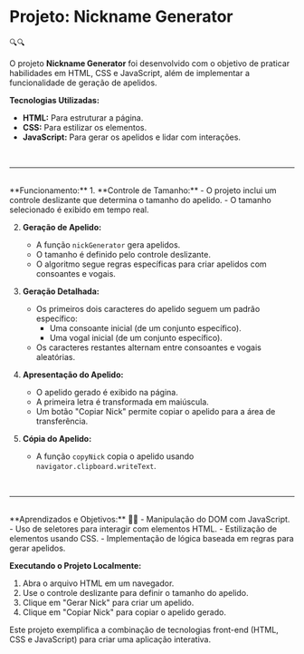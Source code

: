 <h1>Projeto: Nickname Generator</h1> 🔍🔍

O projeto **Nickname Generator** foi desenvolvido com o objetivo de praticar habilidades em HTML, CSS e JavaScript, além de implementar a funcionalidade de geração de apelidos.

**Tecnologias Utilizadas:**
- **HTML:** Para estruturar a página.
- **CSS:** Para estilizar os elementos.
- **JavaScript:** Para gerar os apelidos e lidar com interações.
<br>
<hr>
<br>
**Funcionamento:**
1. **Controle de Tamanho:**
   - O projeto inclui um controle deslizante que determina o tamanho do apelido.
   - O tamanho selecionado é exibido em tempo real.

2. **Geração de Apelido:**
   - A função `nickGenerator` gera apelidos.
   - O tamanho é definido pelo controle deslizante.
   - O algoritmo segue regras específicas para criar apelidos com consoantes e vogais.

3. **Geração Detalhada:**
   - Os primeiros dois caracteres do apelido seguem um padrão específico:
     - Uma consoante inicial (de um conjunto específico).
     - Uma vogal inicial (de um conjunto específico).
   - Os caracteres restantes alternam entre consoantes e vogais aleatórias.

4. **Apresentação do Apelido:**
   - O apelido gerado é exibido na página.
   - A primeira letra é transformada em maiúscula.
   - Um botão "Copiar Nick" permite copiar o apelido para a área de transferência.

5. **Cópia do Apelido:**
   - A função `copyNick` copia o apelido usando `navigator.clipboard.writeText`.
<br>
<hr>
<br>
**Aprendizados e Objetivos:** 💭💭
- Manipulação do DOM com JavaScript.
- Uso de seletores para interagir com elementos HTML.
- Estilização de elementos usando CSS.
- Implementação de lógica baseada em regras para gerar apelidos.

**Executando o Projeto Localmente:**
1. Abra o arquivo HTML em um navegador.
2. Use o controle deslizante para definir o tamanho do apelido.
3. Clique em "Gerar Nick" para criar um apelido.
4. Clique em "Copiar Nick" para copiar o apelido gerado.

Este projeto exemplifica a combinação de tecnologias front-end (HTML, CSS e JavaScript) para criar uma aplicação interativa.
